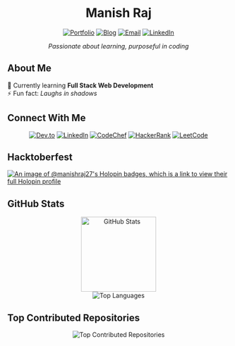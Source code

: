 <div align="center">
  
# Manish Raj

[![Portfolio](https://img.shields.io/badge/Portfolio-manishraj.netlify.app-blue?style=flat&logo=google-chrome)](https://manishraj.in/)
[![Blog](https://img.shields.io/badge/Blog-dev.to/manishraj27-black?style=flat&logo=dev.to)](https://dev.to/manishraj27)
[![Email](https://img.shields.io/badge/Email-manish__raj@outlook.com-red?style=flat&logo=gmail)](mailto:manish__raj@outlook.com)
[![LinkedIn](https://img.shields.io/badge/LinkedIn-manishraj27-blue?style=flat&logo=linkedin)](https://linkedin.com/in/manishraj27)

_Passionate about learning, purposeful in coding_

</div>

## About Me

🌱 Currently learning **Full Stack Web Development**  
⚡ Fun fact: _Laughs in shadows_

## Connect With Me

<div align="center">

[![Dev.to](https://img.shields.io/badge/dev.to-manishraj27-black?style=for-the-badge&logo=dev.to)](https://dev.to/manishraj27)
[![LinkedIn](https://img.shields.io/badge/LinkedIn-manishraj27-blue?style=for-the-badge&logo=linkedin)](https://linkedin.com/in/manishraj27)
[![CodeChef](https://img.shields.io/badge/CodeChef-manish__raj27-brown?style=for-the-badge&logo=codechef)](https://www.codechef.com/users/manish_raj27)
[![HackerRank](https://img.shields.io/badge/HackerRank-manish__raj27-green?style=for-the-badge&logo=hackerrank)](https://www.hackerrank.com/manish_raj27)
[![LeetCode](https://img.shields.io/badge/LeetCode-manish__raj27-orange?style=for-the-badge&logo=leetcode)](https://www.leetcode.com/manish_raj27)

</div>

## Hacktoberfest

[![An image of @manishraj27's Holopin badges, which is a link to view their full Holopin profile](https://holopin.me/manishraj27)](https://holopin.io/@manishraj27)

## GitHub Stats

<div align="center">
  <img src="https://github-readme-stats.vercel.app/api?username=manishraj27&theme=tokyonight&hide_border=true&include_all_commits=false&count_private=false" alt="GitHub Stats" height="170" />
</div>
<div align="center">
  <img src="https://github-readme-stats.vercel.app/api/top-langs/?username=manishraj27&theme=tokyonight&hide_border=true&include_all_commits=false&count_private=false&layout=compact" alt="Top Languages" />
</div>

## Top Contributed Repositories

<div align="center">
  <img src="https://github-contributor-stats.vercel.app/api?username=manishraj27&limit=5&theme=tokyonight&combine_all_yearly_contributions=true" alt="Top Contributed Repositories" />
</div>


